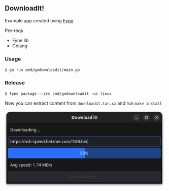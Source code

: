 DownloadIt!
---

Example app created using [Fyne](https://fyne.io/).

Pre-reqs
- Fyne lib
- Golang

### Usage
```
$ go run cmd/godownloadit/main.go
```

### Release
```
$ fyne package --src cmd/godownloadit -os linux
```

Now you can extract content from `downloadit.tar.xz` and run `make install`

![app](app.png)